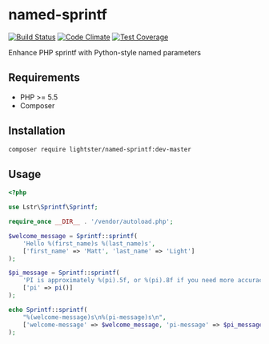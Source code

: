 named-sprintf
=============

[![Build Status](https://travis-ci.org/lightster/named-sprintf.svg?branch=master)](https://travis-ci.org/lightster/named-sprintf)
[![Code Climate](https://codeclimate.com/github/lightster/named-sprintf/badges/gpa.svg)](https://codeclimate.com/github/lightster/named-sprintf)
[![Test Coverage](https://codeclimate.com/github/lightster/named-sprintf/badges/coverage.svg)](https://codeclimate.com/github/lightster/named-sprintf/coverage)

Enhance PHP sprintf with Python-style named parameters

## Requirements

 - PHP >= 5.5
 - Composer

## Installation

```bash
composer require lightster/named-sprintf:dev-master
```

## Usage

```php
<?php

use Lstr\Sprintf\Sprintf;

require_once __DIR__ . '/vendor/autoload.php';

$welcome_message = Sprintf::sprintf(
    'Hello %(first_name)s %(last_name)s',
    ['first_name' => 'Matt', 'last_name' => 'Light']
);

$pi_message = Sprintf::sprintf(
    'PI is approximately %(pi).5f, or %(pi).8f if you need more accuracy',
    ['pi' => pi()]
);

echo Sprintf::sprintf(
    "%(welcome-message)s\n%(pi-message)s\n",
    ['welcome-message' => $welcome_message, 'pi-message' => $pi_message]
);

```
